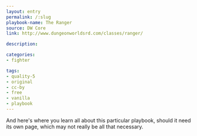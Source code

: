 ```yaml
---
layout: entry
permalink: /:slug
playbook-name: The Ranger
source: DW Core
link: http://www.dungeonworldsrd.com/classes/ranger/

description:

categories:
- fighter

tags:
- quality-5
- original
- cc-by
- free
- vanilla
- playbook
---
```


And here's where you learn all about this particular playbook, should it need its own page, which may not really be all that necessary.
